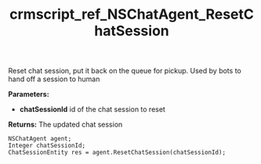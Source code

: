 ﻿---
title: crmscript_ref_NSChatAgent_ResetChatSession
description: ChatSessionEntity ResetChatSession(Integer chatSessionId)
intellisense: NSChatAgent.ResetChatSession
keywords: NSChatAgent,ResetChatSession
so.topic: reference
---

Reset chat session, put it back on the queue for pickup. Used by bots to hand off a session to human

**Parameters:**
 - **chatSessionId** id of the chat session to reset

**Returns:** The updated chat session

```crmscript
NSChatAgent agent;
Integer chatSessionId;
ChatSessionEntity res = agent.ResetChatSession(chatSessionId);
```

